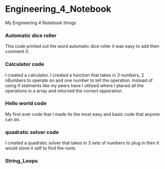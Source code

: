 # Engineering_4_Notebook
My Engineering 4 Notebook things


### Automatic dice roller
 This code printed out the word automatic dice roller it was easy to add then comment it.
 
 
 ### Calculator code
 I created a calculator. I created a function that takes in 3 numbers, 2 n8umbers to operate on and one number to tell the operation. Instead of using if statments like my peers have I utilized where I placed all the operations in a array and returned the correct opperation.
 
 
 ### Hello world code
 My first ever code that I made its the most easy and basic code that anyone can do.
 
 
 ### quadratic solver code
 I created a quadratic solver that takes in 3 sets of numbers to plug in then it would slove it self to find the roots
 
 
 ### String_Loops
 
